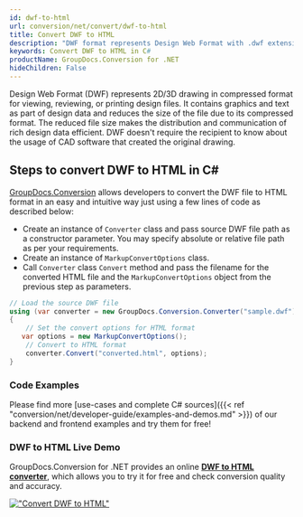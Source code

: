 ```yaml
---
id: dwf-to-html
url: conversion/net/convert/dwf-to-html
title: Convert DWF to HTML
description: "DWF format represents Design Web Format with .dwf extension. Learn how to convert DWF to HTML file programmatically in C# language using GroupDocs.Conversion for .NET library."
keywords: Convert DWF to HTML in C#
productName: GroupDocs.Conversion for .NET
hideChildren: False
---
```


Design Web Format (DWF) represents 2D/3D drawing in compressed format for viewing, reviewing, or printing design files. It contains graphics and text as part of design data and reduces the size of the file due to its compressed format. The reduced file size makes the distribution and communication of rich design data efficient. DWF doesn't require the recipient to know about the usage of CAD software that created the original drawing.

## Steps to convert DWF to HTML in C#

[GroupDocs.Conversion](https://products.groupdocs.com/conversion/net) allows developers to convert the DWF file to HTML format in an easy and intuitive way just using a few lines of code as described below:

* Create an instance of `Converter` class and pass source DWF file path as a constructor parameter. You may specify absolute or relative file path as per your requirements. 
* Create an instance of `MarkupConvertOptions` class.
* Call `Converter` class `Convert` method and pass the filename for the converted HTML file and the `MarkupConvertOptions` object from the previous step as parameters.

```csharp
// Load the source DWF file
using (var converter = new GroupDocs.Conversion.Converter("sample.dwf"))
{
    // Set the convert options for HTML format
   var options = new MarkupConvertOptions();
    // Convert to HTML format
    converter.Convert("converted.html", options);
}
```

### Code Examples

Please find more [use-cases and complete C# sources]({{< ref "conversion/net/developer-guide/examples-and-demos.md" >}}) of our backend and frontend examples and try them for free!

### DWF to HTML Live Demo

GroupDocs.Conversion for .NET provides an online [**DWF to HTML converter**](https://products.groupdocs.app/conversion/dwf-to-html), which allows you to try it for free and check conversion quality and accuracy.

[!["Convert DWF to HTML"](conversion/net/images/convert-to-html/convert-dwf-to-html.png)](https://products.groupdocs.app/conversion/dwf-to-html)